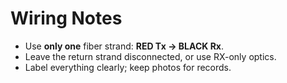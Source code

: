 # Wiring Notes

- Use **only one** fiber strand: **RED Tx → BLACK Rx**.
- Leave the return strand disconnected, or use RX-only optics.
- Label everything clearly; keep photos for records.
